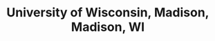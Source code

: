 ---
title: "University of Wisconsin, Madison, Madison, WI"
project_id: 
conference_id: ""
presenters:
   - peter_bandettini
summary: "University of Wisconsin, Madison, Madison, WI"
file: /assets/presentations/
filename: 
layout: presentation
---